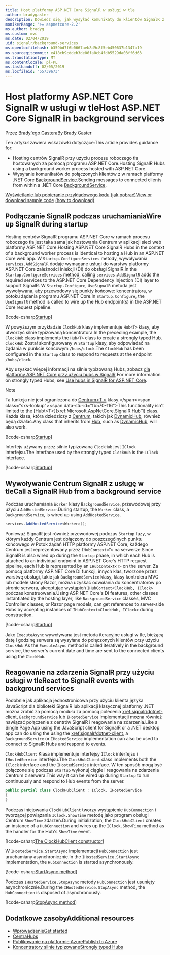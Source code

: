 ```yaml
---
title: Host platformy ASP.NET Core SignalR w usługi w tle
author: bradygaster
description: Dowiedz się, jak wysyłać komunikaty do klientów SignalR z klas .NET Core BackgroundService.
monikerRange: '>= aspnetcore-2.2'
ms.author: bradyg
ms.custom: mvc
ms.date: 02/04/2019
uid: signalr/background-services
ms.openlocfilehash: b359bd7f6b0667aeb8d9c8f5eb450637b1347b19
ms.sourcegitcommit: e418cb9cddeb3de06fa0cb4fdb5529da03ff6d63
ms.translationtype: MT
ms.contentlocale: pl-PL
ms.lasthandoff: 02/05/2019
ms.locfileid: "55739673"
---
```

# <a name="host-aspnet-core-signalr-in-background-services"></a><span data-ttu-id="fb570-103">Host platformy ASP.NET Core SignalR w usługi w tle</span><span class="sxs-lookup"><span data-stu-id="fb570-103">Host ASP.NET Core SignalR in background services</span></span>

<span data-ttu-id="fb570-104">Przez [Brady'ego Gastera](https://twitter.com/bradygaster)</span><span class="sxs-lookup"><span data-stu-id="fb570-104">By [Brady Gaster](https://twitter.com/bradygaster)</span></span>

<span data-ttu-id="fb570-105">Ten artykuł zawiera wskazówki dotyczące:</span><span class="sxs-lookup"><span data-stu-id="fb570-105">This article provides guidance for:</span></span>

* <span data-ttu-id="fb570-106">Hosting centrów SignalR przy użyciu procesu roboczego tła hostowanych za pomocą programu ASP.NET Core.</span><span class="sxs-lookup"><span data-stu-id="fb570-106">Hosting SignalR Hubs using a background worker process hosted with ASP.NET Core.</span></span>
* <span data-ttu-id="fb570-107">Wysyłanie komunikatów do połączonych klientów z w ramach platformy .NET Core [BackgroundService](xref:Microsoft.Extensions.Hosting.BackgroundService).</span><span class="sxs-lookup"><span data-stu-id="fb570-107">Sending messages to connected clients from within a .NET Core [BackgroundService](xref:Microsoft.Extensions.Hosting.BackgroundService).</span></span>

<span data-ttu-id="fb570-108">[Wyświetlanie lub pobieranie przykładowego kodu](https://github.com/aspnet/Docs/tree/master/aspnetcore/signalr/background-service/sample/) [(jak pobrać)](xref:index#how-to-download-a-sample)</span><span class="sxs-lookup"><span data-stu-id="fb570-108">[View or download sample code](https://github.com/aspnet/Docs/tree/master/aspnetcore/signalr/background-service/sample/) [(how to download)](xref:index#how-to-download-a-sample)</span></span>

## <a name="wire-up-signalr-during-startup"></a><span data-ttu-id="fb570-109">Podłączanie SignalR podczas uruchamiania</span><span class="sxs-lookup"><span data-stu-id="fb570-109">Wire up SignalR during startup</span></span>

<span data-ttu-id="fb570-110">Hosting centrów SignalR programu ASP.NET Core w ramach procesu roboczego tła jest taka sama jak hostowania Centrum w aplikacji sieci web platformy ASP.NET Core.</span><span class="sxs-lookup"><span data-stu-id="fb570-110">Hosting ASP.NET Core SignalR Hubs in the context of a background worker process is identical to hosting a Hub in an ASP.NET Core web app.</span></span> <span data-ttu-id="fb570-111">W `Startup.ConfigureServices` metody, wywoływania `services.AddSignalR` dodaje wymagane usługi do warstwy platformy ASP.NET Core zależności iniekcji (DI) do obsługi SignalR.</span><span class="sxs-lookup"><span data-stu-id="fb570-111">In the `Startup.ConfigureServices` method, calling `services.AddSignalR` adds the required services to the ASP.NET Core Dependency Injection (DI) layer to support SignalR.</span></span> <span data-ttu-id="fb570-112">W `Startup.Configure`, `UseSignalR` metoda jest wywoływana, aby przewodowy się punkty końcowe: koncentratora, w potoku żądania programu ASP.NET Core.</span><span class="sxs-lookup"><span data-stu-id="fb570-112">In `Startup.Configure`, the `UseSignalR` method is called to wire up the Hub endpoint(s) in the ASP.NET Core request pipeline.</span></span>

[!code-csharp[Startup](background-service/sample/Server/Startup.cs?name=Startup)]

<span data-ttu-id="fb570-113">W powyższym przykładzie `ClockHub` klasy implementuje `Hub<T>` klasy, aby utworzyć silnie typizowaną koncentratora.</span><span class="sxs-lookup"><span data-stu-id="fb570-113">In the preceding example, the `ClockHub` class implements the `Hub<T>` class to create a strongly typed Hub.</span></span> <span data-ttu-id="fb570-114">`ClockHub` Został skonfigurowany w `Startup` klasy, aby odpowiadać na żądania w punkcie końcowym `/hubs/clock`.</span><span class="sxs-lookup"><span data-stu-id="fb570-114">The `ClockHub` has been configured in the `Startup` class to respond to requests at the endpoint `/hubs/clock`.</span></span>

<span data-ttu-id="fb570-115">Aby uzyskać więcej informacji na silnie typizowaną Hubs, zobacz [dla platformy ASP.NET Core przy użyciu hubs w SignalR](xref:signalr/hubs#strongly-typed-hubs).</span><span class="sxs-lookup"><span data-stu-id="fb570-115">For more information on strongly typed Hubs, see [Use hubs in SignalR for ASP.NET Core](xref:signalr/hubs#strongly-typed-hubs).</span></span>

> [!NOTE]
> <span data-ttu-id="fb570-116">Ta funkcja nie jest ograniczona do [Centrum\<T >](xref:Microsoft.AspNetCore.SignalR.Hub`1) klasy.</span><span class="sxs-lookup"><span data-stu-id="fb570-116">This functionality isn't limited to the [Hub\<T>](xref:Microsoft.AspNetCore.SignalR.Hub`1) class.</span></span> <span data-ttu-id="fb570-117">Każda klasa, która dziedziczy z [Centrum](xref:Microsoft.AspNetCore.SignalR.Hub), takich jak [DynamicHub](xref:Microsoft.AspNetCore.SignalR.DynamicHub), również będą działać.</span><span class="sxs-lookup"><span data-stu-id="fb570-117">Any class that inherits from [Hub](xref:Microsoft.AspNetCore.SignalR.Hub), such as [DynamicHub](xref:Microsoft.AspNetCore.SignalR.DynamicHub), will also work.</span></span>

[!code-csharp[Startup](background-service/sample/Server/ClockHub.cs?name=ClockHub)]

<span data-ttu-id="fb570-118">Interfejs używany przez silnie typizowaną `ClockHub` jest `IClock` interfejsu.</span><span class="sxs-lookup"><span data-stu-id="fb570-118">The interface used by the strongly typed `ClockHub` is the `IClock` interface.</span></span>

[!code-csharp[Startup](background-service/sample/HubServiceInterfaces/IClock.cs?name=IClock)]

## <a name="call-a-signalr-hub-from-a-background-service"></a><span data-ttu-id="fb570-119">Wywoływanie Centrum SignalR z usługę w tle</span><span class="sxs-lookup"><span data-stu-id="fb570-119">Call a SignalR Hub from a background service</span></span>

<span data-ttu-id="fb570-120">Podczas uruchamiania `Worker` klasy `BackgroundService`, przewodowej przy użyciu `AddHostedService`.</span><span class="sxs-lookup"><span data-stu-id="fb570-120">During startup, the `Worker` class, a `BackgroundService`, is wired up using `AddHostedService`.</span></span>

```csharp
services.AddHostedService<Worker>();
```

<span data-ttu-id="fb570-121">Ponieważ SignalR jest również przewodowej podczas `Startup` fazy, w którym każdy Centrum jest dołączony do poszczególnych punktu końcowego w Potok żądań HTTP platformy ASP.NET Core, każdego Centrum jest reprezentowany przez `IHubContext<T>` na serwerze.</span><span class="sxs-lookup"><span data-stu-id="fb570-121">Since SignalR is also wired up during the `Startup` phase, in which each Hub is attached to an individual endpoint in ASP.NET Core's HTTP request pipeline, each Hub is represented by an `IHubContext<T>` on the server.</span></span> <span data-ttu-id="fb570-122">Za pomocą platformy ASP.NET Core DI funkcji, innych klas, tworzone przez warstwę obsługi, takie jak `BackgroundService` klasy, klasy kontrolera MVC lub modele strony Razor, można uzyskać odwołania do koncentratorów po stronie serwera, akceptując wystąpień `IHubContext<ClockHub, IClock>` podczas konstruowania.</span><span class="sxs-lookup"><span data-stu-id="fb570-122">Using ASP.NET Core's DI features, other classes instantiated by the hosting layer, like `BackgroundService` classes, MVC Controller classes, or Razor page models, can get references to server-side Hubs by accepting instances of `IHubContext<ClockHub, IClock>` during construction.</span></span>

[!code-csharp[Startup](background-service/sample/Server/Worker.cs?name=Worker)]

<span data-ttu-id="fb570-123">Jako `ExecuteAsync` wywoływana jest metoda iteracyjne usługi w tle, bieżącą datę i godzinę serwera są wysyłane do połączonych klientów przy użyciu `ClockHub`.</span><span class="sxs-lookup"><span data-stu-id="fb570-123">As the `ExecuteAsync` method is called iteratively in the background service, the server's current date and time are sent to the connected clients using the `ClockHub`.</span></span>

## <a name="react-to-signalr-events-with-background-services"></a><span data-ttu-id="fb570-124">Reagowanie na zdarzenia SignalR przy użyciu usługi w tle</span><span class="sxs-lookup"><span data-stu-id="fb570-124">React to SignalR events with background services</span></span>

<span data-ttu-id="fb570-125">Podobnie jak aplikacja jednostronicowa przy użyciu klienta języka JavaScript dla biblioteki SignalR lub aplikacji klasycznej platformy .NET można zrobić za pomocą modułu za pomocą polecenia <xref:signalr/dotnet-client>, `BackgroundService` lub `IHostedService` implementacji można również nawiązać połączenie z centrów SignalR i reagowania na zdarzenia.</span><span class="sxs-lookup"><span data-stu-id="fb570-125">Like a Single Page App using the JavaScript client for SignalR or a .NET desktop app can do using the using the <xref:signalr/dotnet-client>, a `BackgroundService` or `IHostedService` implementation can also be used to connect to SignalR Hubs and respond to events.</span></span>

<span data-ttu-id="fb570-126">`ClockHubClient` Klasa implementuje interfejsy `IClock` interfejsu i `IHostedService` interfejsu.</span><span class="sxs-lookup"><span data-stu-id="fb570-126">The `ClockHubClient` class implements both the `IClock` interface and the `IHostedService` interface.</span></span> <span data-ttu-id="fb570-127">W ten sposób mogą być połączone się podczas `Startup` wykonuj ciągle i reagowania na zdarzenia Centrum z serwera.</span><span class="sxs-lookup"><span data-stu-id="fb570-127">This way it can be wired up during `Startup` to run continuously and respond to Hub events from the server.</span></span> 

```csharp
public partial class ClockHubClient : IClock, IHostedService
{
}
```

<span data-ttu-id="fb570-128">Podczas inicjowania `ClockHubClient` tworzy wystąpienie `HubConnection` i tworzącej powiązania `IClock.ShowTime` metodę jako program obsługi Centrum `ShowTime` zdarzeń.</span><span class="sxs-lookup"><span data-stu-id="fb570-128">During initialization, the `ClockHubClient` creates an instance of a `HubConnection` and wires up the `IClock.ShowTime` method as the handler for the Hub's `ShowTime` event.</span></span>

[!code-csharp[The ClockHubClient constructor](background-service/sample/Clients.ConsoleTwo/ClockHubClient.cs?name=ClockHubClientCtor)]

<span data-ttu-id="fb570-129">W `IHostedService.StartAsync` implementacji `HubConnection` jest uruchamiany asynchronicznie.</span><span class="sxs-lookup"><span data-stu-id="fb570-129">In the `IHostedService.StartAsync` implementation, the `HubConnection` is started asynchronously.</span></span>

[!code-csharp[StartAsync method](background-service/sample/Clients.ConsoleTwo/ClockHubClient.cs?name=StartAsync)]

<span data-ttu-id="fb570-130">Podczas `IHostedService.StopAsync` metody `HubConnection` jest usunięty asynchronicznie.</span><span class="sxs-lookup"><span data-stu-id="fb570-130">During the `IHostedService.StopAsync` method, the `HubConnection` is disposed of asynchronously.</span></span>

[!code-csharp[StopAsync method](background-service/sample/Clients.ConsoleTwo/ClockHubClient.cs?name=StopAsync)]

## <a name="additional-resources"></a><span data-ttu-id="fb570-131">Dodatkowe zasoby</span><span class="sxs-lookup"><span data-stu-id="fb570-131">Additional resources</span></span>

* [<span data-ttu-id="fb570-132">Wprowadzenie</span><span class="sxs-lookup"><span data-stu-id="fb570-132">Get started</span></span>](xref:tutorials/signalr)
* [<span data-ttu-id="fb570-133">Centra</span><span class="sxs-lookup"><span data-stu-id="fb570-133">Hubs</span></span>](xref:signalr/hubs)
* [<span data-ttu-id="fb570-134">Publikowanie na platformie Azure</span><span class="sxs-lookup"><span data-stu-id="fb570-134">Publish to Azure</span></span>](xref:signalr/publish-to-azure-web-app)
* [<span data-ttu-id="fb570-135">Koncentratory silnie typizowane</span><span class="sxs-lookup"><span data-stu-id="fb570-135">Strongly typed Hubs</span></span>](xref:signalr/hubs#strongly-typed-hubs)
